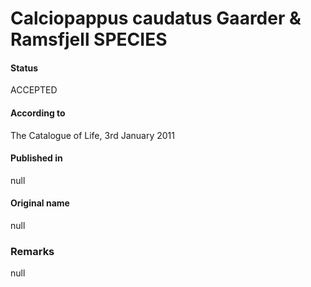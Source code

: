 Calciopappus caudatus Gaarder & Ramsfjell SPECIES
=======

#### Status
ACCEPTED

#### According to
The Catalogue of Life, 3rd January 2011

#### Published in
null

#### Original name
null

### Remarks
null